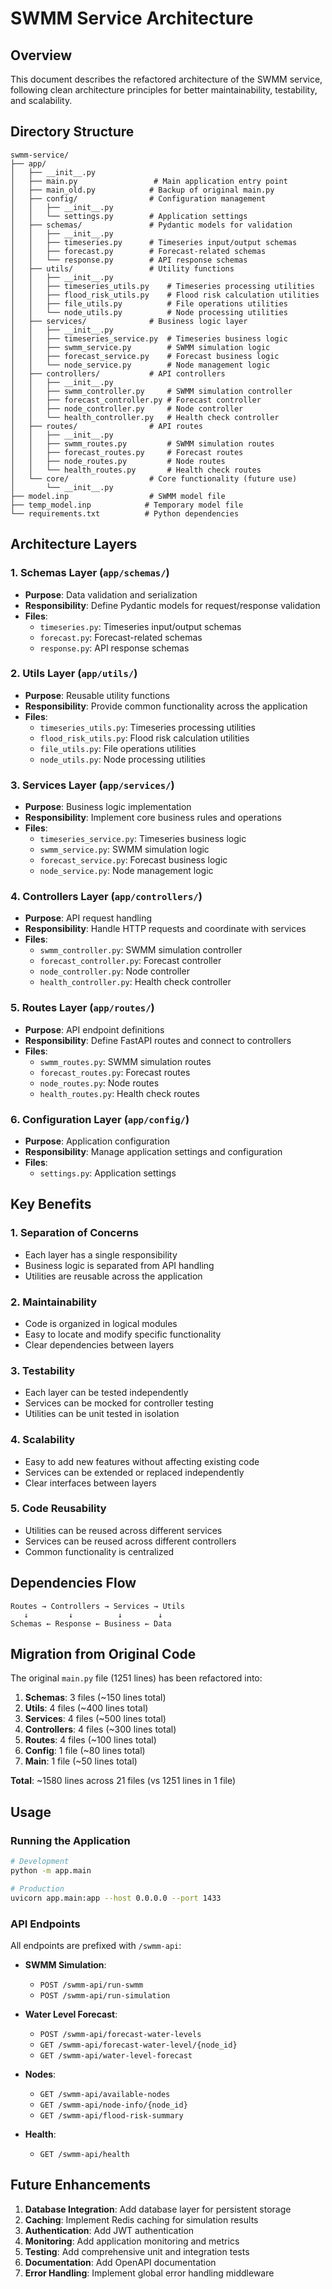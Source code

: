 # SWMM Service Architecture

## Overview

This document describes the refactored architecture of the SWMM service, following clean architecture principles for better maintainability, testability, and scalability.

## Directory Structure

```
swmm-service/
├── app/
│   ├── __init__.py
│   ├── main.py                 # Main application entry point
│   ├── main_old.py            # Backup of original main.py
│   ├── config/                # Configuration management
│   │   ├── __init__.py
│   │   └── settings.py        # Application settings
│   ├── schemas/               # Pydantic models for validation
│   │   ├── __init__.py
│   │   ├── timeseries.py      # Timeseries input/output schemas
│   │   ├── forecast.py        # Forecast-related schemas
│   │   └── response.py        # API response schemas
│   ├── utils/                 # Utility functions
│   │   ├── __init__.py
│   │   ├── timeseries_utils.py    # Timeseries processing utilities
│   │   ├── flood_risk_utils.py    # Flood risk calculation utilities
│   │   ├── file_utils.py          # File operations utilities
│   │   └── node_utils.py          # Node processing utilities
│   ├── services/              # Business logic layer
│   │   ├── __init__.py
│   │   ├── timeseries_service.py  # Timeseries business logic
│   │   ├── swmm_service.py        # SWMM simulation logic
│   │   ├── forecast_service.py    # Forecast business logic
│   │   └── node_service.py        # Node management logic
│   ├── controllers/           # API controllers
│   │   ├── __init__.py
│   │   ├── swmm_controller.py     # SWMM simulation controller
│   │   ├── forecast_controller.py # Forecast controller
│   │   ├── node_controller.py     # Node controller
│   │   └── health_controller.py   # Health check controller
│   ├── routes/                # API routes
│   │   ├── __init__.py
│   │   ├── swmm_routes.py         # SWMM simulation routes
│   │   ├── forecast_routes.py     # Forecast routes
│   │   ├── node_routes.py         # Node routes
│   │   └── health_routes.py       # Health check routes
│   └── core/                  # Core functionality (future use)
│       └── __init__.py
├── model.inp                  # SWMM model file
├── temp_model.inp            # Temporary model file
└── requirements.txt          # Python dependencies
```

## Architecture Layers

### 1. Schemas Layer (`app/schemas/`)

- **Purpose**: Data validation and serialization
- **Responsibility**: Define Pydantic models for request/response validation
- **Files**:
  - `timeseries.py`: Timeseries input/output schemas
  - `forecast.py`: Forecast-related schemas
  - `response.py`: API response schemas

### 2. Utils Layer (`app/utils/`)

- **Purpose**: Reusable utility functions
- **Responsibility**: Provide common functionality across the application
- **Files**:
  - `timeseries_utils.py`: Timeseries processing utilities
  - `flood_risk_utils.py`: Flood risk calculation utilities
  - `file_utils.py`: File operations utilities
  - `node_utils.py`: Node processing utilities

### 3. Services Layer (`app/services/`)

- **Purpose**: Business logic implementation
- **Responsibility**: Implement core business rules and operations
- **Files**:
  - `timeseries_service.py`: Timeseries business logic
  - `swmm_service.py`: SWMM simulation logic
  - `forecast_service.py`: Forecast business logic
  - `node_service.py`: Node management logic

### 4. Controllers Layer (`app/controllers/`)

- **Purpose**: API request handling
- **Responsibility**: Handle HTTP requests and coordinate with services
- **Files**:
  - `swmm_controller.py`: SWMM simulation controller
  - `forecast_controller.py`: Forecast controller
  - `node_controller.py`: Node controller
  - `health_controller.py`: Health check controller

### 5. Routes Layer (`app/routes/`)

- **Purpose**: API endpoint definitions
- **Responsibility**: Define FastAPI routes and connect to controllers
- **Files**:
  - `swmm_routes.py`: SWMM simulation routes
  - `forecast_routes.py`: Forecast routes
  - `node_routes.py`: Node routes
  - `health_routes.py`: Health check routes

### 6. Configuration Layer (`app/config/`)

- **Purpose**: Application configuration
- **Responsibility**: Manage application settings and configuration
- **Files**:
  - `settings.py`: Application settings

## Key Benefits

### 1. Separation of Concerns

- Each layer has a single responsibility
- Business logic is separated from API handling
- Utilities are reusable across the application

### 2. Maintainability

- Code is organized in logical modules
- Easy to locate and modify specific functionality
- Clear dependencies between layers

### 3. Testability

- Each layer can be tested independently
- Services can be mocked for controller testing
- Utilities can be unit tested in isolation

### 4. Scalability

- Easy to add new features without affecting existing code
- Services can be extended or replaced independently
- Clear interfaces between layers

### 5. Code Reusability

- Utilities can be reused across different services
- Services can be reused across different controllers
- Common functionality is centralized

## Dependencies Flow

```
Routes → Controllers → Services → Utils
   ↓         ↓          ↓        ↓
Schemas ← Response ← Business ← Data
```

## Migration from Original Code

The original `main.py` file (1251 lines) has been refactored into:

1. **Schemas**: 3 files (~150 lines total)
2. **Utils**: 4 files (~400 lines total)
3. **Services**: 4 files (~500 lines total)
4. **Controllers**: 4 files (~300 lines total)
5. **Routes**: 4 files (~100 lines total)
6. **Config**: 1 file (~80 lines total)
7. **Main**: 1 file (~50 lines total)

**Total**: ~1580 lines across 21 files (vs 1251 lines in 1 file)

## Usage

### Running the Application

```bash
# Development
python -m app.main

# Production
uvicorn app.main:app --host 0.0.0.0 --port 1433
```

### API Endpoints

All endpoints are prefixed with `/swmm-api`:

- **SWMM Simulation**:
  - `POST /swmm-api/run-swmm`
  - `POST /swmm-api/run-simulation`

- **Water Level Forecast**:
  - `POST /swmm-api/forecast-water-levels`
  - `GET /swmm-api/forecast-water-level/{node_id}`
  - `GET /swmm-api/water-level-forecast`

- **Nodes**:
  - `GET /swmm-api/available-nodes`
  - `GET /swmm-api/node-info/{node_id}`
  - `GET /swmm-api/flood-risk-summary`

- **Health**:
  - `GET /swmm-api/health`

## Future Enhancements

1. **Database Integration**: Add database layer for persistent storage
2. **Caching**: Implement Redis caching for simulation results
3. **Authentication**: Add JWT authentication
4. **Monitoring**: Add application monitoring and metrics
5. **Testing**: Add comprehensive unit and integration tests
6. **Documentation**: Add OpenAPI documentation
7. **Error Handling**: Implement global error handling middleware
